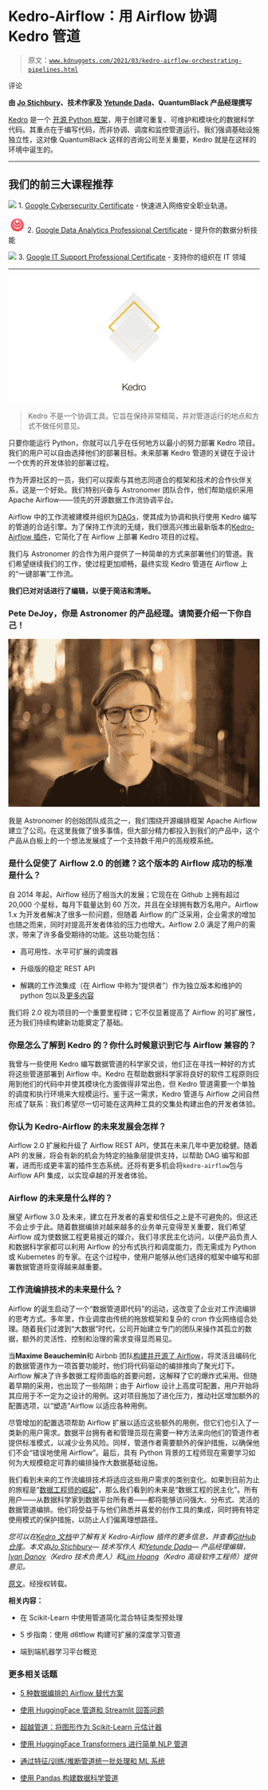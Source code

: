 # Kedro-Airflow：用 Airflow 协调 Kedro 管道

> 原文：[`www.kdnuggets.com/2021/03/kedro-airflow-orchestrating-pipelines.html`](https://www.kdnuggets.com/2021/03/kedro-airflow-orchestrating-pipelines.html)

评论

**由 [Jo Stichbury](https://www.linkedin.com/in/jostichbury/)、技术作家及 [Yetunde Dada](https://www.linkedin.com/in/yetudada/)、QuantumBlack 产品经理撰写**

[Kedro](https://github.com/quantumblacklabs/kedro) 是一个 [开源 Python 框架](https://kedro.readthedocs.io/en/stable/)，用于创建可重复、可维护和模块化的数据科学代码。其重点在于编写代码，而非协调、调度和监控管道运行。我们强调基础设施独立性，这对像 QuantumBlack 这样的咨询公司至关重要，Kedro 就是在这样的环境中诞生的。

* * *

## 我们的前三大课程推荐

![](img/0244c01ba9267c002ef39d4907e0b8fb.png) 1\. [Google Cybersecurity Certificate](https://www.kdnuggets.com/google-cybersecurity) - 快速进入网络安全职业轨道。

![](img/e225c49c3c91745821c8c0368bf04711.png) 2\. [Google Data Analytics Professional Certificate](https://www.kdnuggets.com/google-data-analytics) - 提升你的数据分析技能

![](img/0244c01ba9267c002ef39d4907e0b8fb.png) 3\. [Google IT Support Professional Certificate](https://www.kdnuggets.com/google-itsupport) - 支持你的组织在 IT 领域

* * *

![图片](img/e0ed876d1b2801def9b0e141ee177d22.png)

> Kedro 不是一个协调工具。它旨在保持非常精简，并对管道运行的地点和方式不做任何意见。

只要你能运行 Python，你就可以几乎在任何地方以最小的努力部署 Kedro 项目。我们的用户可以自由选择他们的部署目标。未来部署 Kedro 管道的关键在于设计一个优秀的开发体验的部署过程。

作为开源社区的一员，我们可以探索与其他志同道合的框架和技术的合作伙伴关系，这是一个好处。我们特别兴奋与 Astronomer 团队合作，他们帮助组织采用 Apache Airflow——领先的开源数据工作流协调平台。

Airflow 中的工作流被建模并组织为[DAGs](https://en.wikipedia.org/wiki/Directed_acyclic_graph)，使其成为协调和执行使用 Kedro 编写的管道的合适引擎。为了保持工作流的无缝，我们很高兴推出最新版本的[Kedro-Airflow 插件](https://github.com/quantumblacklabs/kedro-airflow)，它简化了在 Airflow 上部署 Kedro 项目的过程。

我们与 Astronomer 的合作为用户提供了一种简单的方式来部署他们的管道。我们希望继续我们的工作，使过程更加顺畅，最终实现 Kedro 管道在 Airflow 上的“一键部署”工作流。

**我们已对对话进行了编辑，以便于简洁和清晰。**

### Pete DeJoy，你是 Astronomer 的产品经理。请简要介绍一下你自己！

![帖子图片](img/4dcafef1338f0d1e2ad883dc5878cf95.png)

我是 Astronomer 的创始团队成员之一，我们围绕开源编排框架 Apache Airflow 建立了公司。在这里我做了很多事情，但大部分精力都投入到我们的产品中，这个产品从白板上的一个想法发展成了一个支持数千用户的高规模系统。

### 是什么促使了 Airflow 2.0 的创建？这个版本的 Airflow 成功的标准是什么？

自 2014 年起，Airflow 经历了相当大的发展；它现在在 Github 上拥有超过 20,000 个星标，每月下载量达到 60 万次，并且在全球拥有数万名用户。Airflow 1.x 为开发者解决了很多一阶问题，但随着 Airflow 的广泛采用，企业需求的增加也随之而来，同时对提高开发者体验的压力也增大。Airflow 2.0 满足了用户的需求，带来了许多备受期待的功能。这些功能包括：

+   高可用性、水平可扩展的调度器

+   升级版的稳定 REST API

+   解耦的工作流集成（在 Airflow 中称为“提供者”）作为独立版本和维护的 python 包以及[更多内容](https://www.astronomer.io/blog/introducing-airflow-2-0)

我们将 2.0 视为项目的一个重要里程碑；它不仅显著提高了 Airflow 的可扩展性，还为我们持续构建新功能奠定了基础。

### 你是怎么了解到 Kedro 的？你什么时候意识到它与 Airflow 兼容的？

我曾与一些使用 Kedro 编写数据管道的科学家交谈，他们正在寻找一种好的方式将这些管道部署到 Airflow 中。Kedro 在帮助数据科学家将良好的软件工程原则应用到他们的代码中并使其模块化方面做得非常出色，但 Kedro 管道需要一个单独的调度和执行环境来大规模运行。鉴于这一需求，Kedro 管道与 Airflow 之间自然形成了联系：我们希望尽一切可能在这两种工具的交集处构建出色的开发者体验。

### 你认为 Kedro-Airflow 的未来发展会怎样？

Airflow 2.0 扩展和升级了 Airflow REST API，使其在未来几年中更加稳健。随着 API 的发展，将会有新的机会为特定的抽象层提供支持，以帮助 DAG 编写和部署，进而形成更丰富的插件生态系统。还将有更多机会将`kedro-airflow`包与 Airflow API 集成，以实现卓越的开发者体验。

### Airflow 的未来是什么样的？

展望 Airflow 3.0 及未来，建立在开发者的喜爱和信任之上是不可避免的。但这还不会止步于此。随着数据编排对越来越多的业务单元变得至关重要，我们希望 Airflow 成为使数据工程更易接近的媒介。我们寻求民主化访问，以便产品负责人和数据科学家都可以利用 Airflow 的分布式执行和调度能力，而无需成为 Python 或 Kubernetes 的专家。在这个过程中，使用户能够从他们选择的框架中编写和部署数据管道将变得越来越重要。

### 工作流编排技术的未来是什么？

Airflow 的诞生启动了一个“数据管道即代码”的运动，这改变了企业对工作流编排的思考方式。多年里，作业调度由传统的拖放框架和复杂的 cron 作业网络组合处理。随着我们过渡到“大数据”时代，公司开始建立专门的团队来操作其孤立的数据，额外的灵活性、控制和治理的需求变得显而易见。

当**Maxime Beauchemin**和 Airbnb 团队[构建并开源了 Airflow](https://medium.com/airbnb-engineering/airflow-a-workflow-management-platform-46318b977fd8)，将灵活且编码化的数据管道作为一项首要功能时，他们将代码驱动的编排推向了聚光灯下。Airflow 解决了许多数据工程师面临的首要问题，这解释了它的爆炸式采用。但随着早期的采用，也出现了一些陷阱；由于 Airflow 设计上高度可配置，用户开始将其应用于不一定为之设计的用例。这对项目施加了进化压力，推动社区增加额外的配置选项，以“塑造”Airflow 以适应各种用例。

尽管增加的配置选项帮助 Airflow 扩展以适应这些额外的用例，但它们也引入了一类新的用户需求。数据平台拥有者和管理员现在需要一种方法来向他们的管道作者提供标准模式，以减少业务风险。同样，管道作者需要额外的保护措施，以确保他们不会“错误地使用 Airflow”。最后，具有 Python 背景的工程师现在需要学习如何为大规模稳定可靠的编排操作大数据基础设施。

我们看到未来的工作流编排技术将适应这些用户需求的类别变化。如果到目前为止的旅程是“[数据工程师的崛起](https://www.freecodecamp.org/news/the-rise-of-the-data-engineer-91be18f1e603/)”，那么我们看到的未来是“数据工程的民主化”。所有用户——从数据科学家到数据平台所有者——都将能够访问强大、分布式、灵活的数据管道编排。他们将受益于与他们熟悉并喜爱的创作工具的集成，同时拥有特定使用模式的保护措施，以防止人们偏离理想路径。

*您可以在*[*Kedro 文档*](https://kedro.readthedocs.io/en/stable/10_deployment/11_airflow_astronomer.html)*中了解有关 Kedro-Airflow 插件的更多信息，并查看*[*GitHub 仓库*](https://github.com/quantumblacklabs/kedro-airflow)*。本文由*[*Jo Stichbury*](https://www.linkedin.com/in/jostichbury/)*— 技术写作人 和*[*Yetunde Dada*](https://www.linkedin.com/in/yetudada/)*— 产品经理编辑，*[*Ivan Danov*](https://www.linkedin.com/in/idanov/)*（Kedro 技术负责人）和*[*Lim Hoang*](https://www.linkedin.com/in/limhn/)*（Kedro 高级软件工程师）提供意见。*

[原文](https://medium.com/quantumblack/kedro-airflow-0-4-0-orchestrating-kedro-pipelines-with-airflow-23fb1283f24d)。经授权转载。

**相关内容：**

+   在 Scikit-Learn 中使用管道简化混合特征类型预处理

+   5 步指南：使用 d6tflow 构建可扩展的深度学习管道

+   端到端机器学习平台概览

### 更多相关话题

+   [5 种数据编排的 Airflow 替代方案](https://www.kdnuggets.com/5-airflow-alternatives-for-data-orchestration)

+   [使用 HuggingFace 管道和 Streamlit 回答问题](https://www.kdnuggets.com/2021/10/simple-question-answering-web-app-hugging-face-pipelines.html)

+   [超越管道：将图形作为 Scikit-Learn 元估计器](https://www.kdnuggets.com/2022/09/graphs-scikitlearn-metaestimators.html)

+   [使用 HuggingFace Transformers 进行简单 NLP 管道](https://www.kdnuggets.com/2023/02/simple-nlp-pipelines-huggingface-transformers.html)

+   [通过特征/训练/推断管道统一批处理和 ML 系统](https://www.kdnuggets.com/2023/09/hopsworks-unify-batch-ml-systems-feature-training-inference-pipelines)

+   [使用 Pandas 构建数据科学管道](https://www.kdnuggets.com/building-data-science-pipelines-using-pandas)
